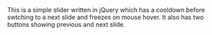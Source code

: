 This is a simple slider written in jQuery which has a cooldown before swtching to a next slide and freezes on mouse hover.
It also has two buttons showing previous and next slide.
